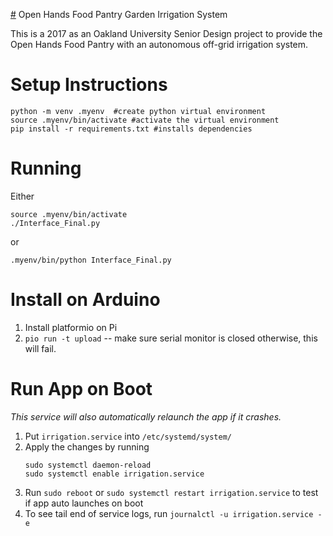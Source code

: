 [#](#) Open Hands Food Pantry Garden Irrigation System

This is a 2017 as an Oakland University Senior Design project to provide the
Open Hands Food Pantry with an autonomous off-grid irrigation system.


# Setup Instructions
```
python -m venv .myenv  #create python virtual environment
source .myenv/bin/activate #activate the virtual environment
pip install -r requirements.txt #installs dependencies
```

# Running
Either
```
source .myenv/bin/activate
./Interface_Final.py
```
or
```
.myenv/bin/python Interface_Final.py
```

# Install on Arduino
1. Install platformio on Pi
2. `pio run -t upload` -- make sure serial monitor is closed otherwise, this will fail.

# Run App on Boot
*This service will also automatically relaunch the app if it crashes.*
1. Put `irrigation.service` into `/etc/systemd/system/`
2. Apply the changes by running
    ```
    sudo systemctl daemon-reload
    sudo systemctl enable irrigation.service
    ```
3. Run `sudo reboot` or `sudo systemctl restart irrigation.service` to test if app auto launches on boot
4. To see tail end of service logs, run `journalctl -u irrigation.service -e`